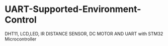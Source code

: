 # UART-Supported-Environment-Control
DHT11, LCD,LED, IR DISTANCE SENSOR, DC MOTOR AND UART with STM32 Microcontroller
